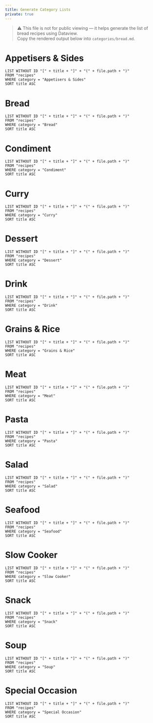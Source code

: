 ```yaml
---
title: Generate Category Lists
private: true
---
```


> ⚠️ This file is not for public viewing — it helps generate the list of bread recipes using Dataview.  
> Copy the rendered output below into `categories/bread.md`.


# Appetisers & Sides

```dataview
LIST WITHOUT ID "[" + title + "]" + "(" + file.path + ")"
FROM "recipes"
WHERE category = "Appetisers & Sides"
SORT title ASC
```

# Bread

```dataview
LIST WITHOUT ID "[" + title + "]" + "(" + file.path + ")"
FROM "recipes"
WHERE category = "Bread"
SORT title ASC
```

# Condiment

```dataview
LIST WITHOUT ID "[" + title + "]" + "(" + file.path + ")"
FROM "recipes"
WHERE category = "Condiment"
SORT title ASC
```

# Curry

```dataview
LIST WITHOUT ID "[" + title + "]" + "(" + file.path + ")"
FROM "recipes"
WHERE category = "Curry"
SORT title ASC
```

# Dessert

```dataview
LIST WITHOUT ID "[" + title + "]" + "(" + file.path + ")"
FROM "recipes"
WHERE category = "Dessert"
SORT title ASC
```

# Drink

```dataview
LIST WITHOUT ID "[" + title + "]" + "(" + file.path + ")"
FROM "recipes"
WHERE category = "Drink"
SORT title ASC
```

# Grains & Rice

```dataview
LIST WITHOUT ID "[" + title + "]" + "(" + file.path + ")"
FROM "recipes"
WHERE category = "Grains & Rice"
SORT title ASC
```

# Meat

```dataview
LIST WITHOUT ID "[" + title + "]" + "(" + file.path + ")"
FROM "recipes"
WHERE category = "Meat"
SORT title ASC
```

# Pasta

```dataview
LIST WITHOUT ID "[" + title + "]" + "(" + file.path + ")"
FROM "recipes"
WHERE category = "Pasta"
SORT title ASC
```

# Salad

```dataview
LIST WITHOUT ID "[" + title + "]" + "(" + file.path + ")"
FROM "recipes"
WHERE category = "Salad"
SORT title ASC
```

# Seafood

```dataview
LIST WITHOUT ID "[" + title + "]" + "(" + file.path + ")"
FROM "recipes"
WHERE category = "Seafood"
SORT title ASC
```

# Slow Cooker

```dataview
LIST WITHOUT ID "[" + title + "]" + "(" + file.path + ")"
FROM "recipes"
WHERE category = "Slow Cooker"
SORT title ASC
```

# Snack

```dataview
LIST WITHOUT ID "[" + title + "]" + "(" + file.path + ")"
FROM "recipes"
WHERE category = "Snack"
SORT title ASC
```

# Soup

```dataview
LIST WITHOUT ID "[" + title + "]" + "(" + file.path + ")"
FROM "recipes"
WHERE category = "Soup"
SORT title ASC
```

# Special Occasion

```dataview
LIST WITHOUT ID "[" + title + "]" + "(" + file.path + ")"
FROM "recipes"
WHERE category = "Special Occasion"
SORT title ASC
```